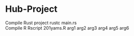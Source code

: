 # Hub-Project
Compile Rust project rustc main.rs </br>
Compile R Rscript 201yams.R arg1 arg2 arg3 arg4 arg5 arg6
